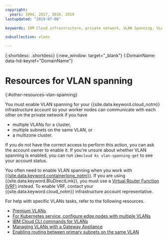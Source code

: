 ```yaml
---
copyright:
  years: 1994, 2017, 2018, 2019
lastupdated: "2019-07-08"

keywords: IBM Cloud infrastructure, private network, VLAN Spanning, VLANs

subcollection: vlans

---
```


{:shortdesc: .shortdesc}
{:new_window: target="_blank"}
{:DomainName: data-hd-keyref="DomainName"}

# Resources for VLAN spanning
{:#other-resources-vlan-spanning}

You must enable VLAN spanning for your {{site.data.keyword.cloud_notm}} infrastructure account so your worker nodes can communicate with each other on the private network if you have
  * multiple VLANs for a cluster,
  * multiple subnets on the same VLAN, or
  * a multizone cluster.

If you do not have the correct access to perform this action, you can ask the account owner to enable it. If you're unsure about whether VLAN spanning is enabled, you can run `ibmcloud ks vlan-spanning-get` to see your account status.

You often need to enable VLAN spanning when you work with [{{site.data.keyword.containerlong_notm}}](/docs/containers?topic=containers-getting-started). If you are using {{site.data.keyword.BluDirectLink}}, you must use a [Virtual Router Function (VRF)](/docs/direct-link?topic=direct-link-configure-ibm-cloud-direct-link#more-about-using-vrf) instead. To enable VRF, contact your {{site.data.keyword.cloud_notm}} infrastructure account representative.

For help with specific VLANs tasks, refer to the following resources.

* [Premium VLANs](https://www.ibm.com/cloud/blog/introducing-premium-vlans-are-you-compute-first-or-network-first)
* [For Kubernetes service, configure edge nodes with multiple VLANs](/docs/containers?topic=containers-loadbalancer#edge_nodes_multiple_vlans)
* [IBM Cloud CLI commands for VLANs](/docs/cli?topic=cli-manage-classic-vlans)
* [Managing VLANs with a Gateway Appliance](/docs/vsrx?topic=gateway-appliance-managing-vlans-and-gateway-appliances)
* [Enabling routing between primary subnets on the same VLAN](/docs/containers?topic=containers-subnets#vlan-spanning)
